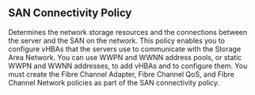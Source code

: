 ## SAN Connectivity Policy
Determines the network storage resources and the connections between the server and the SAN on the network. This policy enables you to configure vHBAs that the servers use to communicate with the Storage Area Network. You can use WWPN and WWNN address pools, or static WWPN and WWNN addresses, to add vHBAs and to configure them. You must create the Fibre Channel Adapter, Fibre Channel QoS, and Fibre Channel Network policies as part of the SAN connectivity policy.

